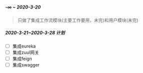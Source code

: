 ##### -∞ ~ 2020-3-20
> 只做了集成工作流模块(主要工作要用，未完)和用户模块(未完)

##### 2020-3-21~2020-3-28 计划
-[ ] 集成eureka
-[ ] 集成zuul网关
-[ ] 集成feign
-[ ] 集成swagger
